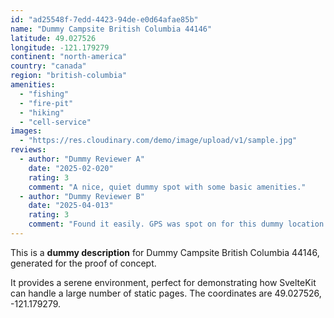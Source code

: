 ```yaml
---
id: "ad25548f-7edd-4423-94de-e0d64afae85b"
name: "Dummy Campsite British Columbia 44146"
latitude: 49.027526
longitude: -121.179279
continent: "north-america"
country: "canada"
region: "british-columbia"
amenities:
  - "fishing"
  - "fire-pit"
  - "hiking"
  - "cell-service"
images:
  - "https://res.cloudinary.com/demo/image/upload/v1/sample.jpg"
reviews:
  - author: "Dummy Reviewer A"
    date: "2025-02-020"
    rating: 3
    comment: "A nice, quiet dummy spot with some basic amenities."
  - author: "Dummy Reviewer B"
    date: "2025-04-013"
    rating: 3
    comment: "Found it easily. GPS was spot on for this dummy location."
---
```


This is a **dummy description** for Dummy Campsite British Columbia 44146, generated for the proof of concept.

It provides a serene environment, perfect for demonstrating how SvelteKit can handle a large number of static pages. The coordinates are 49.027526, -121.179279.
